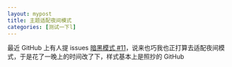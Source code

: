 ```yaml
---
layout: mypost
title: 主题适配夜间模式
categories: [测试一下l]
---
```


最近 GitHub 上有人提 issues [暗黑模式 #11](https://github.com/TMaize/tmaize-blog/issues/11)，说来也巧我也正打算去适配夜间模式，于是花了一晚上的时间改了下，样式基本上是照抄的 GitHub

